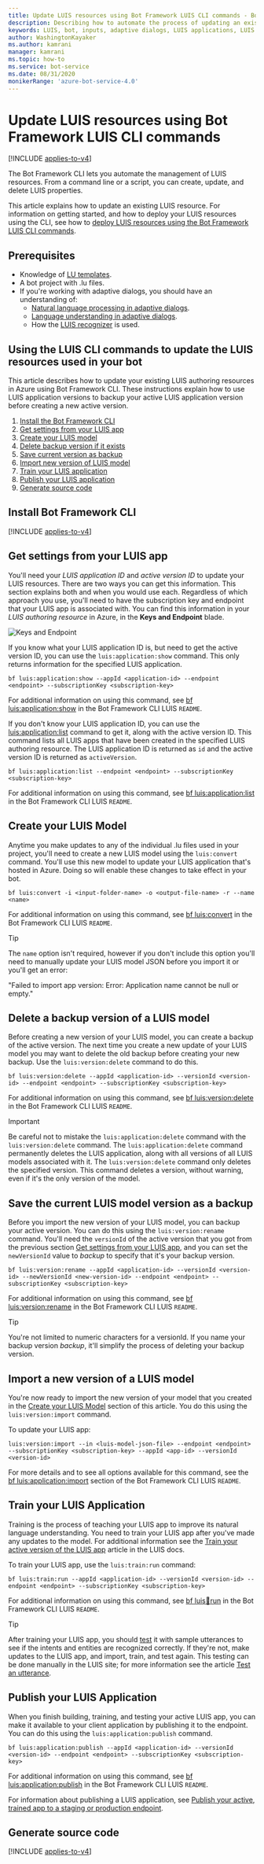 ```yaml
---
title: Update LUIS resources using Bot Framework LUIS CLI commands - Bot Service
description: Describing how to automate the process of updating an existing LUIS application using Bot Framework SDK LUIS CLI commands
keywords: LUIS, bot, inputs, adaptive dialogs, LUIS applications, LUIS Models,
author: WashingtonKayaker
ms.author: kamrani
manager: kamrani
ms.topic: how-to
ms.service: bot-service
ms.date: 08/31/2020
monikerRange: 'azure-bot-service-4.0'
---
```


# Update LUIS resources using Bot Framework LUIS CLI commands

[!INCLUDE [applies-to-v4](../includes/applies-to-v4-current.md)]

The Bot Framework CLI lets you automate the management of LUIS resources. From a command line or a script, you can create, update, and delete LUIS properties.

This article explains how to update an existing LUIS resource. For information on getting started, and how to deploy your LUIS resources using the CLI, see how to [deploy LUIS resources using the Bot Framework LUIS CLI commands][how-to-deploy-using-luis-cli].

## Prerequisites

- Knowledge of [LU templates][lu-templates].
- A bot project with .lu files.
- If you're working with adaptive dialogs, you should have an understanding of:
  - [Natural language processing in adaptive dialogs][natural-language-processing-in-adaptive-dialogs].
  - [Language understanding in adaptive dialogs][language-understanding].
  - How the [LUIS recognizer][luis-recognizer] is used.

## Using the LUIS CLI commands to update the LUIS resources used in your bot

This article describes how to update your existing LUIS authoring resources in Azure using Bot Framework CLI. These instructions explain how to use LUIS application versions to backup your active LUIS application version before creating a new active version.

1. [Install the Bot Framework CLI](#install-bot-framework-cli)
1. [Get settings from your LUIS app](#get-settings-from-your-luis-app)
1. [Create your LUIS model](#create-your-luis-model)
1. [Delete backup version if it exists](#delete-a-backup-version-of-a-luis-model)
1. [Save current version as backup](#save-the-current-luis-model-version-as-a-backup)
1. [Import new version of LUIS model](#import-a-new-version-of-a-luis-model)
1. [Train your LUIS application](#train-your-luis-application)
1. [Publish your LUIS application](#publish-your-luis-application)
1. [Generate source code](#generate-source-code)

## Install Bot Framework CLI

[!INCLUDE [applies-to-v4](../includes/install-bf-cli.md)]

## Get settings from your LUIS app

You'll need your _LUIS application ID_ and _active version ID_ to update your LUIS resources. There are two ways you can get this information. This section explains both and when you would use each. Regardless of which approach you use, you'll need to have the subscription key and endpoint that your LUIS app is associated with. You can find this information in your _LUIS authoring resource_ in Azure, in the **Keys and Endpoint** blade.

![Keys and Endpoint](./media/adaptive-dialogs/keys-and-endpoint-myluisapp.png)

If you know what your LUIS application ID is, but need to get the active version ID, you can use the `luis:application:show` command. This only returns information for the specified LUIS application.

``` cli
bf luis:application:show --appId <application-id> --endpoint <endpoint> --subscriptionKey <subscription-key>
```

For additional information on using this command, see [bf luis:application:show][bf-luisapplicationshow] in the Bot Framework CLI LUIS `README`.

If you don't know your LUIS application ID, you can use the [luis:application:list][bf-luisapplicationlist] command to get it, along with the active version ID. This command lists all LUIS apps that have been created in the specified LUIS authoring resource. The LUIS application ID is returned as `id` and the active version ID is returned as `activeVersion`.

``` cli
bf luis:application:list --endpoint <endpoint> --subscriptionKey <subscription-key>
```

For additional information on using this command, see [bf luis:application:list][bf-luisapplicationlist] in the Bot Framework CLI LUIS `README`.

## Create your LUIS Model

Anytime you make updates to any of the individual .lu files used in your project, you'll need to create a new LUIS model using the `luis:convert` command. You'll use this new model to update your LUIS application that's hosted in Azure. Doing so will enable these changes to take effect in your bot.

``` cli
bf luis:convert -i <input-folder-name> -o <output-file-name> -r --name <name>
```

For additional information on using this command, see [bf luis:convert][bf-luisconvert] in the Bot Framework CLI LUIS `README`.

<!--
In the example below, the command is run in a command line while in the root directory of your project. It will search for all .lu files in the _dialogs_ directory and because of the `-r` option, all of its sub-directories. It will save a file named **LUISModel.json** in the _output_ directory.

``` cli
bf luis:convert -i dialogs -o .\output\LUISModel.json -r --name LUISModel.json
```
-->

> [!TIP]
>
> The `name` option isn't required, however if you don't include this option you'll need to manually update your LUIS model JSON before you import it or you'll get an error:
>
> "Failed to import app version: Error: Application name cannot be null or empty."

## Delete a backup version of a LUIS model

Before creating a new version of your LUIS model, you can create a backup of the active version. The next time you create a new update of your LUIS model you may want to delete the old backup before creating your new backup. Use the `luis:version:delete` command to do this.

``` cli
bf luis:version:delete --appId <application-id> --versionId <version-id> --endpoint <endpoint> --subscriptionKey <subscription-key>
```

For additional information on using this command, see [bf luis:version:delete][bf-luisversiondelete] in the Bot Framework CLI LUIS `README`.

> [!IMPORTANT]
>
> Be careful not to mistake the `luis:application:delete` command with the `luis:version:delete` command. The `luis:application:delete` command permanently deletes the LUIS application, along with all versions of all LUIS models associated with it. The `luis:version:delete` command only deletes the specified version. This command deletes a version, without warning, even if it's the only version of the model.

## Save the current LUIS model version as a backup

Before you import the new version of your LUIS model, you can backup your active version. You can do this using the `luis:version:rename` command. You'll need the `versionId` of the active version that you got from the previous section [Get settings from your LUIS app](#get-settings-from-your-luis-app), and you can set the `newVersionId` value to *backup* to specify that it's your backup version.

``` cli
bf luis:version:rename --appId <application-id> --versionId <version-id> --newVersionId <new-version-id> --endpoint <endpoint> --subscriptionKey <subscription-key>
```

For additional information on using this command, see [bf luis:version:rename][bf-luisversionrename] in the Bot Framework CLI LUIS `README`.

> [!TIP]
>
> You're not limited to numeric characters for a versionId. If you name your backup version *backup*, it'll simplify the process of deleting your backup version.

## Import a new version of a LUIS model

You're now ready to import the new version of your model that you created in the [Create your LUIS Model](#create-your-luis-model) section of this article. You do this using the `luis:version:import` command.

To update your LUIS app:

``` cli
luis:version:import --in <luis-model-json-file> --endpoint <endpoint> --subscriptionKey <subscription-key> --appId <app-id> --versionId <version-id>
```

For more details and to see all options available for this command, see the [bf luis:application:import][bf-luisapplicationimport] section of the Bot Framework CLI LUIS `README`.

## Train your LUIS Application

Training is the process of teaching your LUIS app to improve its natural language understanding. You need to train your LUIS app after you've made any updates to the model. For additional information see the [Train your active version of the LUIS app][luis-how-to-train] article in the LUIS docs.

To train your LUIS app, use the `luis:train:run` command:

```cli
bf luis:train:run --appId <application-id> --versionId <version-id> --endpoint <endpoint> --subscriptionKey <subscription-key>
```

For additional information on using this command, see [bf luis:train:run][bf-luistrainrun] in the Bot Framework CLI LUIS `README`.

> [!TIP]
>
> After training your LUIS app, you should [test][luis-concept-test] it with sample utterances to see if the intents and entities are recognized correctly. If they're not, make updates to the LUIS app, and import, train, and test again. This testing can be done manually in the LUIS site; for more information see the article [Test an utterance][test-an-utterance].

## Publish your LUIS Application

When you finish building, training, and testing your active LUIS app, you can make it available to your client application by publishing it to the endpoint. You can do this using the `luis:application:publish` command.

```cli
bf luis:application:publish --appId <application-id> --versionId <version-id> --endpoint <endpoint> --subscriptionKey <subscription-key>
```

For additional information on using this command, see [bf luis:application:publish][luisapplicationpublish] in the Bot Framework CLI LUIS `README`.

For information about publishing a LUIS application, see [Publish your active, trained app to a staging or production endpoint][luis-how-to-publish-app].

## Generate source code

[!INCLUDE [applies-to-v4](../includes/generate-source-code-luis-cli.md)]

<!-------------------------------------------------------------------------------------------------->
[luis-recognizer]: bot-builder-concept-adaptive-dialog-recognizers.md#luis-recognizer
[natural-language-processing-in-adaptive-dialogs]: bot-builder-concept-adaptive-dialog-recognizers.md#introduction-to-natural-language-processing-in-adaptive-dialogs
[language-understanding]: bot-builder-concept-adaptive-dialog-recognizers.md#language-understanding
[lu-templates]: ../file-format/bot-builder-lu-file-format.md
[luis-how-to-azure-subscription]: /azure/ai-services/luis/luis-how-to-azure-subscription

[bf-luisapplicationimport]: https://github.com/microsoft/botframework-cli/tree/main/packages/cli-luis#bf-luisapplicationimport
[bf-luisapplicationcreate]: https://github.com/microsoft/botframework-cli/tree/main/packages/cli-luis#bf-luisapplicationcreate
[bf-luisapplicationlist]: https://github.com/microsoft/botframework-cli/tree/main/packages/cli-luis#bf-luisapplicationlist
[bf-luisapplicationshow]: https://github.com/microsoft/botframework-cli/tree/main/packages/cli-luis#bf-luisapplicationshow
[bf-luistrainrun]: https://github.com/microsoft/botframework-cli/tree/main/packages/cli-luis#bf-luistrainrun
[luisapplicationpublish]: https://github.com/microsoft/botframework-cli/tree/main/packages/cli-luis#bf-luisapplicationpublish
[bf-luisversionrename]: https://github.com/microsoft/botframework-cli/tree/main/packages/cli-luis#bf-luisversionrename
[bf-luisversiondelete]:  https://github.com/microsoft/botframework-cli/tree/main/packages/cli-luis#bf-luisversiondelete
[bf-luisconvert]: https://github.com/microsoft/botframework-cli/tree/main/packages/cli-luis#bf-luisconvert

[luis-how-to-add-intents]: /azure/ai-services/LUIS/luis-how-to-add-intents
[luis-how-to-start-new-app]: /azure/ai-services/LUIS/luis-how-to-start-new-app
[luis-how-to-train]: /azure/ai-services/LUIS/luis-how-to-train
[luis-concept-test]: /azure/ai-services/LUIS/luis-concept-test
[test-an-utterance]: /azure/ai-services/LUIS/luis-interactive-test#test-an-utterance
[luis-interactive-test]: /azure/ai-services/LUIS/luis-interactive-test
[luis-how-to-publish-app]: /azure/ai-services/LUIS/luis-how-to-publish-app

[how-to-deploy-using-luis-cli]: bot-builder-howto-bf-cli-deploy-luis.md
<!-------------------------------------------------------------------------------------------------->
